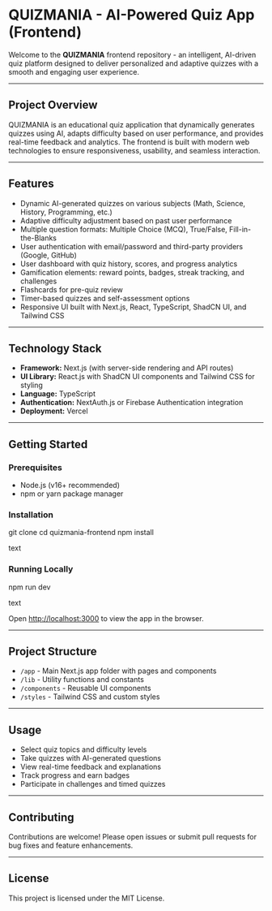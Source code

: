 # QUIZMANIA - AI-Powered Quiz App (Frontend)

Welcome to the **QUIZMANIA** frontend repository - an intelligent, AI-driven quiz platform designed to deliver personalized and adaptive quizzes with a smooth and engaging user experience.

---

## Project Overview

QUIZMANIA is an educational quiz application that dynamically generates quizzes using AI, adapts difficulty based on user performance, and provides real-time feedback and analytics. The frontend is built with modern web technologies to ensure responsiveness, usability, and seamless interaction.

---

## Features

- Dynamic AI-generated quizzes on various subjects (Math, Science, History, Programming, etc.)
- Adaptive difficulty adjustment based on past user performance
- Multiple question formats: Multiple Choice (MCQ), True/False, Fill-in-the-Blanks
- User authentication with email/password and third-party providers (Google, GitHub)
- User dashboard with quiz history, scores, and progress analytics
- Gamification elements: reward points, badges, streak tracking, and challenges
- Flashcards for pre-quiz review
- Timer-based quizzes and self-assessment options
- Responsive UI built with Next.js, React, TypeScript, ShadCN UI, and Tailwind CSS

---

## Technology Stack

- **Framework:** Next.js (with server-side rendering and API routes)
- **UI Library:** React.js with ShadCN UI components and Tailwind CSS for styling
- **Language:** TypeScript
- **Authentication:** NextAuth.js or Firebase Authentication integration
- **Deployment:** Vercel

---

## Getting Started

### Prerequisites

- Node.js (v16+ recommended)
- npm or yarn package manager

### Installation

git clone <frontend-repo-url>
cd quizmania-frontend
npm install

text

### Running Locally

npm run dev

text

Open [http://localhost:3000](http://localhost:3000) to view the app in the browser.

---

## Project Structure

- `/app` - Main Next.js app folder with pages and components
- `/lib` - Utility functions and constants
- `/components` - Reusable UI components
- `/styles` - Tailwind CSS and custom styles

---

## Usage

- Select quiz topics and difficulty levels
- Take quizzes with AI-generated questions
- View real-time feedback and explanations
- Track progress and earn badges
- Participate in challenges and timed quizzes

---

## Contributing

Contributions are welcome! Please open issues or submit pull requests for bug fixes and feature enhancements.

---

## License

This project is licensed under the MIT License.
